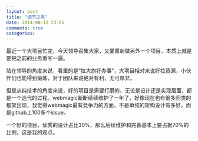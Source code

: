 ```yaml
---
layout: post
title: "细节之美"
date: 2014-08-12 23:05
comments: true
categories: 
---
```

最近一个大项目忙完，今天领导召集大家，又要重新做另外一个项目，本质上就是要把之前的业务重写一遍。

<!--more-->

站在领导的角度来说，看重的是“拉大旗好办事”，大项目相对来说好拉资源，小伙伴们也能得到锻炼，对于团队来说绝对有利，无可厚非。

但是从纯技术的角度来说，好的项目是需要打磨的，无论是设计还是实现层面，都是一个迭代的过程。webmagic断断续续维护了一年了，好像现在也有很多同类的框架出现，我觉得webmagic最有竞争力的方面，不是单纯的架构设计有多好，而是github上100多个issue。

一个好的项目，优秀的设计占比30%，那么后续维护和完善基本上要占据70%的比例，这是我的观点。